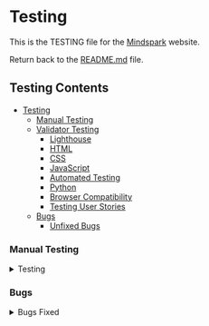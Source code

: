 # Testing

This is the TESTING file for the [Mindspark](https://mind-spark-139c9f977593.herokuapp.com/) website.

Return back to the [README.md](README.md) file.


## Testing Contents  
  
- [Testing](#testing)
  - [Manual Testing](#manual-testing)
  - [Validator Testing](#validator-testing)
    - [Lighthouse](#lighthouse)
    - [HTML](#html)
    - [CSS](#css)
    - [JavaScript](#javascript)
    - [Automated Testing](#automated-testing)
    - [Python](#python)
    - [Browser Compatibility](#browser-compatibility)
    - [Testing User Stories](#testing-user-stories)
  - [Bugs](#bugs)
    - [Unfixed Bugs](#unfixed-bugs)


### Manual Testing

<details>
<summary>Testing</summary>
<br>
 

| **Page Name**       | **Action**                                           | **Expected Behavior**                                               | **Pass/Fail** | **Tested** |
|---------------------|------------------------------------------------------|----------------------------------------------------------------------|--------------|------------|
| **Base**           | Click on the contact icon                            | Redirects to the contact page                                       | ✅ Pass      | Yes        |
| **Base**           | Use the search bar                                   | Allows users to search for content successfully                      | ✅ Pass      | Yes        |
| **Base**           | Click on navigation links                            | Navigates to the respective pages                                    | ✅ Pass      | Yes        |
| **Base**           | Click on the website logo                           | Redirects to the home page                                           | ✅ Pass      | Yes        |
| **Base**           | Open on smaller screens                              | Displays a responsive hamburger menu                                | ✅ Pass      | Yes        |
| **Base**           | Check for favicon                                    | Favicon is properly displayed                                       | ✅ Pass      | Yes        |
| **Home**           | View the homepage carousel                          | Three sliding images transition smoothly                            | ✅ Pass      | Yes        |
| **Home**           | View the About section                              | Displays images and a "Shop" button linking to the shop page        | ✅ Pass      | Yes        |
| **Home**           | View Latest Blogs section                           | Blog content is displayed with a "Read Blog" button                 | ✅ Pass      | Yes        |
| **Home**           | Click "Read Blog" button                            | Navigates to the respective blog page                               | ✅ Pass      | Yes        |
| **Home**           | Submit a testimonial                               | Redirects to login page if user is unauthenticated                  | ✅ Pass      | Yes        |
| **Home**           | Submit a testimonial (authenticated user)           | User can leave a review through a form                              | ✅ Pass      | Yes        |
| **Home**           | Edit or delete own testimonial                      | Users can modify or remove their own reviews                        | ✅ Pass      | Yes        |
| **Home**           | View testimonials                                   | All users (authenticated & unauthenticated) can see reviews         | ✅ Pass      | Yes        |
| **Footer (Base)**  | Click on social media links                         | Redirects to respective social media platforms                      | ✅ Pass      | Yes        |
| **Footer (Base)**  | Click on Privacy Policy link                        | Navigates to the Privacy Policy page                                | ✅ Pass      | Yes        |
| **Footer (Base)**  | Check for free delivery message                     | "Free Delivery on Orders Above €50" message is visible             | ✅ Pass      | Yes        |
| **Blog Page**      | Admin adds new blog post                            | UI allows adding a blog post with title, content, and image         | ✅ Pass      | Yes        |
| **Blog Page**      | Admin saves blog post as draft                      | Blog remains hidden from public view                                | ✅ Pass      | Yes        |
| **Blog Page**      | Admin publishes blog post                           | Blog becomes visible to all users                                   | ✅ Pass      | Yes        |
| **Blog Page**      | Admin edits a blog post                             | UI allows editing the title, content, and image                     | ✅ Pass      | Yes        |
| **Blog Page**      | Admin deletes a blog post                           | Blog is removed from the system                                    | ✅ Pass      | Yes        |
| **Blog Page**      | Click "Cancel" while editing                        | Redirects to blog list without saving changes                      | ✅ Pass      | Yes        |
| **Blog Page**      | View blog posts                                     | Only published blog posts are visible to all users                  | ✅ Pass      | Yes        |
| **Shop Page**      | View all products                                   | Displays all available products with images, name, and price       | ✅ Pass      | Yes        |
| **Shop Page**      | Click on a product                                 | Redirects to the product detail page                               | ✅ Pass      | Yes        |
| **Product Detail** | View product details                               | Displays product image, description, price, and "Add to Cart" button | ✅ Pass  | Yes        |
| **Product Detail** | Click "Add to Cart"                                | Product is added to the cart                                       | ✅ Pass      | Yes        |
| **Product Detail** | View related products                              | Displays other recommended products                                | ✅ Pass      | Yes        |
| **Login Page**     | Enter valid credentials and submit                 | User is logged in successfully                                    | ✅ Pass      | Yes        |
| **Login Page**     | Enter invalid credentials                          | Error message is displayed                                       | ✅ Pass      | Yes        |
| **Logout**        | Click logout button                                 | User is logged out and redirected to the home page               | ✅ Pass      | Yes        |
| **Signup Page**   | Enter valid details and submit                      | User is registered successfully and logged in                     | ✅ Pass      | Yes        |
| **Signup Page**   | Enter invalid/missing details                       | Error messages are displayed                                     | ✅ Pass      | Yes        |
| **FAQs Page**     | View FAQs section                                   | All questions and answers are displayed                          | ✅ Pass      | Yes        |
| **Profile Page**  | View profile details                               | Displays user details with an option to edit                     | ✅ Pass      | Yes        |
| **Profile Page**  | Update profile information                          | Changes are saved successfully                                   | ✅ Pass      | Yes        |
| **Update Password** | Change password successfully                     | User can log in with a new password                             | ✅ Pass      | Yes        |
| **Delete Account** | Click "Delete Account" and confirm                 | Account is permanently removed                                 | ✅ Pass      | Yes        |
| **Wishlist Page** | Click "Add to Wishlist" (Unauthenticated user)      | Redirects to login page                                        | ✅ Pass      | Yes        |
| **Wishlist Page** | Click "Add to Wishlist" (Authenticated user)        | Product is saved to the wishlist                               | ✅ Pass      | Yes        |
| **Wishlist Page** | View wishlist                                      | Displays saved products                                       | ✅ Pass      | Yes        |
| **Wishlist Page** | Remove product from wishlist                       | Product is removed successfully                               | ✅ Pass      | Yes        |
| **Cart Page**     | View cart                                          | Displays all added products with quantity and total price     | ✅ Pass      | Yes        |
| **Cart Page**     | Update product quantity                            | Price updates accordingly                                    | ✅ Pass      | Yes        |
| **Cart Page**     | Remove product from cart                           | Product is removed successfully                             | ✅ Pass      | Yes        |
| **Checkout Page** | Click "Proceed to Checkout"                       | Redirects to checkout page                                  | ✅ Pass      | Yes        |
| **Checkout Page** | Enter shipping details and complete order          | Order is placed successfully                                | ✅ Pass      | Yes        |
| **Checkout Page** | Enter incorrect details                            | Error messages are displayed                               | ✅ Pass      | Yes        |
| **Thank You Page** | View order confirmation message                   | Displays order details and "Continue Shopping" button      | ✅ Pass      | Yes        |

<hr>

- Mindspark website is tested and verified with no issues in different browsers:
  
  - [Google Chrome](https://www.google.com/intl/en_in/chrome/)
  - [Mozilla Firefox](https://www.mozilla.org/en-US/firefox/)
  - [Microsoft Edge](https://www.microsoft.com/en-us/edge/welcome?form=MA13FJ)

- Mindspark webpage is tested and verified that my website is responsive in various screen devices by using Google chrome web developer tools
  
  - Laptop
  - Tablet
  - Large screen mobile
  - Desktop

<hr>

### Validator Testing

### Lighthouse

All pages passed through the Lighthouse test. The performance score is lower due to image aspect ratios, the absence of WebP images, and the use of Stripe and jQuery CDN. I will analyze these factors in future versions to identify improvements and enhance performance.

- [Lighthouse test for all Apps in Mobile](read-me/testing-validators/lighthouse-mobile/1.JPG)
- [Lighthouse test for all Apps in Mobile](read-me/testing-validators/lighthouse-mobile/2.JPG)
- [Lighthouse test for all Apps in Mobile](read-me/testing-validators/lighthouse-mobile/3.JPG)
- [Lighthouse test for all Apps in Mobile](read-me/testing-validators/lighthouse-mobile/4.JPG)
- [Lighthouse test for all Apps in Mobile](read-me/testing-validators/lighthouse-mobile/5.JPG)
- [Lighthouse test for all Apps in Mobile](read-me/testing-validators/lighthouse-mobile/6.JPG)
- [Lighthouse test for all Apps in Mobile](read-me/testing-validators/lighthouse-mobile/7.JPG)
- [Lighthouse test for all Apps in Mobile](read-me/testing-validators/lighthouse-mobile/8.JPG)
- [Lighthouse test for all Apps in Mobile](read-me/testing-validators/lighthouse-mobile/9.JPG)
- [Lighthouse test for all Apps in Mobile](read-me/testing-validators/lighthouse-mobile/10.JPG)
- [Lighthouse test for all Apps in Mobile](read-me/testing-validators/lighthouse-mobile/11.JPG)
- [Lighthouse test for all Apps in Mobile](read-me/testing-validators/lighthouse-mobile/12.JPG)
- [Lighthouse test for all Apps in Mobile](read-me/testing-validators/lighthouse-mobile/13.JPG)
- [Lighthouse test for all Apps in Mobile](read-me/testing-validators/lighthouse-mobile/14.JPG)
- [Lighthouse test for all Apps in Mobile](read-me/testing-validators/lighthouse-mobile/15.JPG)
- [Lighthouse test for all Apps in Mobile](read-me/testing-validators/lighthouse-mobile/16.JPG)
- [Lighthouse test for all Apps in Mobile](read-me/testing-validators/lighthouse-mobile/17.JPG)
- [Lighthouse test for all Apps in Mobile](read-me/testing-validators/lighthouse-mobile/18.JPG)

<hr>

- [Lighthouse test for all Apps in Desktop](read-me/testing-validators/lighthouse-desktop/1.JPG)
- [Lighthouse test for all Apps in Desktop](read-me/testing-validators/lighthouse-desktop/2.JPG)
- [Lighthouse test for all Apps in Desktop](read-me/testing-validators/lighthouse-desktop/3.JPG)
- [Lighthouse test for all Apps in Desktop](read-me/testing-validators/lighthouse-desktop/4.JPG)
- [Lighthouse test for all Apps in Desktop](read-me/testing-validators/lighthouse-desktop/5.JPG)
- [Lighthouse test for all Apps in Desktop](read-me/testing-validators/lighthouse-desktop/6.JPG)
- [Lighthouse test for all Apps in Desktop](read-me/testing-validators/lighthouse-desktop/7.JPG)
- [Lighthouse test for all Apps in Desktop](read-me/testing-validators/lighthouse-desktop/8.JPG)
- [Lighthouse test for all Apps in Desktop](read-me/testing-validators/lighthouse-desktop/9.JPG)
- [Lighthouse test for all Apps in Desktop](read-me/testing-validators/lighthouse-desktop/10.JPG)
- [Lighthouse test for all Apps in Desktop](read-me/testing-validators/lighthouse-desktop/11.JPG)
- [Lighthouse test for all Apps in Desktop](read-me/testing-validators/lighthouse-desktop/12.JPG)
- [Lighthouse test for all Apps in Desktop](read-me/testing-validators/lighthouse-desktop/13.JPG)
- [Lighthouse test for all Apps in Desktop](read-me/testing-validators/lighthouse-desktop/14.JPG)
- [Lighthouse test for all Apps in Desktop](read-me/testing-validators/lighthouse-desktop/15.JPG)
- [Lighthouse test for all Apps in Desktop](read-me/testing-validators/lighthouse-desktop/16.JPG)

<hr>

### HTML

All pages have passed through the [W3 Markup HTML Validator](https://validator.w3.org/). I navigated to each page of the deployed site and used the "View Page Source" option to access the HTML code, and validated it in the W3C Markup HTML Validator.

![All pages passed through the HTML validator](read-me/testing-validators/html-validator/1.JPG)

<hr>

### CSS

CSS stylesheet have passed through the [W3 CSS Validator](https://jigsaw.w3.org/css-validator/)

![CSS stylesheet passed through the CSS validator](read-me/testing-validators/css-validator/1.JPG)

<hr>

### JS Hint

JSHint was used to look for errors in js files. No warnings found.

![JS code passed through the JS Hint](read-me/testing-validators/js-hint-validator/1.JPG)
  
<hr>

### Automated Testing

tests.py resulted no issues for my wishlist app and contact app.

![Automated Testing](read-me/testing-validators/automated-test.JPG)


### Python

[CI Python Linter](https://pep8ci.herokuapp.com/#) was used to validate the Python files. Couldn't able to adjust the long characters. I have included some screenshots with the results below.

| Features     	| Models.py                                                   	| Forms.py                                                    	| Admin.py                                                    	| Tests.py                                                 	| Views.py                                                    	| Urls.py                                                     	| Widgets.py                                           	| Contexts.py                                          	| Signals.py                                               	| webhook_handler.py                                       	| webhooks.py                                              	|
|--------------	|-------------------------------------------------------------	|-------------------------------------------------------------	|-------------------------------------------------------------	|----------------------------------------------------------	|-------------------------------------------------------------	|-------------------------------------------------------------	|------------------------------------------------------	|------------------------------------------------------	|----------------------------------------------------------	|----------------------------------------------------------	|----------------------------------------------------------	|
| Home         	| N/A                                                         	| N/A                                                         	| N/A                                                         	| N/A                                                      	| ![Home](read-me/testing-validators/ci-linter/1.jpg)         	| ![Home](read-me/testing-validators/ci-linter/2.jpg)         	| N/A                                                  	| N/A                                                  	| N/A                                                      	| N/A                                                      	| N/A                                                      	|
| Blog         	| ![Blog](read-me/testing-validators/ci-linter/3.jpg)         	| ![Blog](read-me/testing-validators/ci-linter/4.jpg)         	| ![Blog](read-me/testing-validators/ci-linter/5.jpg)         	| N/A                                                      	| ![Blog](read-me/testing-validators/ci-linter/6.jpg)         	| ![Blog](read-me/testing-validators/ci-linter/7.jpg)         	| N/A                                                  	| N/A                                                  	| N/A                                                      	| N/A                                                      	| N/A                                                      	|
| Shop         	| ![Shop](read-me/testing-validators/ci-linter/8.jpg)         	| ![Shop](read-me/testing-validators/ci-linter/9.jpg)         	| ![Shop](read-me/testing-validators/ci-linter/10.jpg)        	| N/A                                                      	| ![Shop](read-me/testing-validators/ci-linter/11.jpg)        	| ![Shop](read-me/testing-validators/ci-linter/12.jpg)        	| ![Shop](read-me/testing-validators/ci-linter/13.jpg) 	| N/A                                                  	| N/A                                                      	| N/A                                                      	| N/A                                                      	|
| Profiles     	| ![Profiles](read-me/testing-validators/ci-linter/14.jpg)    	| ![Profiles](read-me/testing-validators/ci-linter/15.jpg)    	| ![Profiles](read-me/testing-validators/ci-linter/16.jpg)    	| N/A                                                      	| ![Profiles](read-me/testing-validators/ci-linter/17.jpg)    	| ![Profiles](read-me/testing-validators/ci-linter/18.jpg)    	| N/A                                                  	| N/A                                                  	| N/A                                                      	| N/A                                                      	| N/A                                                      	|
| Wishlist     	| ![Wishlist](read-me/testing-validators/ci-linter/19.jpg)    	| N/A                                                         	| ![Wishlist](read-me/testing-validators/ci-linter/20.jpg)    	| ![Wishlist](read-me/testing-validators/ci-linter/21.jpg) 	| ![Wishlist](read-me/testing-validators/ci-linter/22.jpg)    	| ![Wishlist](read-me/testing-validators/ci-linter/23.jpg)    	| N/A                                                  	| N/A                                                  	| N/A                                                      	| N/A                                                      	| N/A                                                      	|
| Cart         	| N/A                                                         	| N/A                                                         	| N/A                                                         	| N/A                                                      	| ![Cart](read-me/testing-validators/ci-linter/24.jpg)        	| ![Cart](read-me/testing-validators/ci-linter/25.jpg)        	| N/A                                                  	| ![Cart](read-me/testing-validators/ci-linter/26.jpg) 	| N/A                                                      	| N/A                                                      	| N/A                                                      	|
| Checkout     	| ![Checkout](read-me/testing-validators/ci-linter/27.jpg)    	| ![Checkout](read-me/testing-validators/ci-linter/28.jpg)    	| ![Checkout](read-me/testing-validators/ci-linter/29.jpg)    	| N/A                                                      	| ![Checkout](read-me/testing-validators/ci-linter/30.jpg)    	| ![Checkout](read-me/testing-validators/ci-linter/31.jpg)    	| N/A                                                  	| N/A                                                  	| ![Checkout](read-me/testing-validators/ci-linter/32.jpg) 	| ![Checkout](read-me/testing-validators/ci-linter/33.jpg) 	| ![Checkout](read-me/testing-validators/ci-linter/34.jpg) 	|
| Contact      	| ![Contact](read-me/testing-validators/ci-linter/35.jpg)     	| ![Contact](read-me/testing-validators/ci-linter/36.jpg)     	| ![Contact](read-me/testing-validators/ci-linter/37.jpg)     	| ![Contact](read-me/testing-validators/ci-linter/38.jpg)  	| ![Contact](read-me/testing-validators/ci-linter/39.jpg)     	| ![Contact](read-me/testing-validators/ci-linter/40.jpg)     	| N/A                                                  	| N/A                                                  	| N/A                                                      	| N/A                                                      	| N/A                                                      	|
| Testimonials 	| ![Testimonial](read-me/testing-validators/ci-linter/41.jpg) 	| ![Testimonial](read-me/testing-validators/ci-linter/42.jpg) 	| ![Testimonial](read-me/testing-validators/ci-linter/43.jpg) 	| N/A                                                      	| ![Testimonial](read-me/testing-validators/ci-linter/44.jpg) 	| ![Testimonial](read-me/testing-validators/ci-linter/45.jpg) 	| N/A                                                  	| N/A                                                  	| N/A                                                      	| N/A                                                      	| N/A                                                      	|
<hr>

### Testing User Stories

User Stories are documented in the Mindspark [GitHub Projects Board](https://github.com/users/klsoundarya/projects/5). User Stories are numbered, with Acceptance Criteria and Tasks detailed within. All features were tested to ensure that they provided the user with the expected output and action.


| User Story                    	| Acceptance Criteria Met? 	| Pass/Fail 	|
|-------------------------------	|--------------------------	|-----------	|
| Home                          	| Yes                      	| Pass      	|
| Navigation                    	| Yes                      	| Pass      	|
| Footer                        	| yes                      	| Pass      	|
| Register Page                 	| Yes                      	| Pass      	|
| Login Page                    	| Yes                      	| Pass      	|
| Logout Page                   	| Yes                      	| Pass      	|
|Shop Page               	| Yes                      	| Pass      	|
| Product-detail Posts               	| Yes                      	| Pass      	|
| Update Password               	| Yes                      	| Pass      	|
| Contact Page                  	| Yes                      	| Pass      	|
| Blog Page                    	| Yes                      	| Pass      	|
| Newsletter subscription                   	| Yes                      	| Pass      	|
| My profile              	| Yes                      	| Pass      	|
| Add a product          	| Yes                      	| Pass      	|
| Wishlist     	| Yes                      	| Pass      	|
| Cart   	| Yes                      	| Pass      	|
| Checkout          	| Yes                      	| Pass      	|
| Thank you checkout 	| Yes                      	| Pass      	|
| Delete Account                      	| Yes                      	| Pass      	|
| Add clear button            	| Yes                      	| Pass       	|
| Add edit/update button for blog           	| Yes                      	| Pass       	|
| Add edit/update button for product          	| Yes                      	| Pass       	|
| Add edit/delete button for testimonial review          	| Yes                      	| Pass       	|

<hr>

</details>

### Bugs

<details>
<summary>Bugs Fixed</summary>
<br>

- When a user submits a form on the contact details page, if they use the erase functionality (e.g., clearing or editing the form) and attempt to fill in the details and resubmit, a 403 Forbidden CSRF token error occurs. However, if the page is refreshed before submitting the form, the submission works as expected.

| No. 	| Bugs                                            	| Notes 	|
|-----	|-------------------------------------------------	|-------	|
| 1.  	| ![Bug 1](read-me/bugs/html-validator/1.JPG)     	| Fixed 	|
| 2.  	| ![Bug 2](read-me/bugs/html-validator/2.JPG)     	| Fixed 	|
| 3.  	| ![Bug 3](read-me/bugs/html-validator/3.JPG)     	| Fixed 	|
| 4.  	| ![Bug 4](read-me/bugs/html-validator/4.JPG)     	| Fixed 	|
| 5.  	| ![Bug 5](read-me/bugs/html-validator/5.JPG)     	| Fixed 	|
| 6.  	| ![Bug 6](read-me/bugs/html-validator/6.JPG)     	| Fixed 	|
| 7. 	  | ![Bug 7](read-me/bugs/js-hint-validator/1.JPG) 	  | Fixed 	|
| 8. 	  | ![Bug 8](read-me/bugs/ci-linter/1.JPG) 	          | Fixed 	|
| 9. 	  | ![Bug 9](read-me/bugs/ci-linter/2.JPG) 	          | Fixed 	|
| 10. 	  | ![Bug 10](read-me/bugs/ci-linter/3.JPG) 	          | Fixed 	|
| 11. 	  | ![Bug 11](read-me/bugs/ci-linter/4.JPG) 	          | Fixed 	|
| 12. 	  | ![Bug 12](read-me/bugs/ci-linter/5.JPG) 	          | Fixed 	|
| 13. 	  | ![Bug 13](read-me/bugs/ci-linter/6.JPG) 	          | Fixed 	|


### Unfixed Bugs

There are no other known bugs to be fixed.

</details>